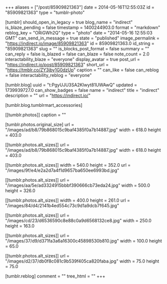 +++
aliases = ["/post/85909821363"]
date = 2014-05-16T12:55:03Z
id = "85909821363"
type = "tumblr-photo"

[tumblr]
should_open_in_legacy = true
blog_name = "indirect"
is_blaze_pending = false
timestamp = 1400244903.0
format = "markdown"
reblog_key = "ORiGWh2Q"
type = "photo"
date = "2014-05-16 12:55:03 GMT"
can_send_in_message = true
state = "published"
image_permalink = "https://indirect.io/image/85909821363"
id = 85909821363.0
id_string = "85909821363"
slug = ""
is_blocks_post_format = false
summary = ""
can_reply = false
is_blazed = false
can_blaze = false
note_count = 2.0
interactability_blaze = "everyone"
display_avatar = true
post_url = "https://indirect.io/post/85909821363"
short_url = "https://tmblr.co/ZY3jby1G0dzUp"
caption = ""
can_like = false
can_reblog = false
interactability_reblog = "everyone"

[tumblr.blog]
uuid = "t:PgyUJU3SA2Klwyt81UWAwQ"
updated = 1739939727.0
can_show_badges = false
name = "indirect"
title = "indirect"
description = ""
url = "https://indirect.io/"

[tumblr.blog.tumblrmart_accessories]

[[tumblr.photos]]
caption = ""

[tumblr.photos.original_size]
url = "/images/ad/b8/79b868015c9baf4385f0a7b14887.jpg"
width = 618.0
height = 403.0

[[tumblr.photos.alt_sizes]]
url = "/images/ad/b8/79b868015c9baf4385f0a7b14887.jpg"
width = 618.0
height = 403.0

[[tumblr.photos.alt_sizes]]
width = 540.0
height = 352.0
url = "/images/9f/e4/e2a2d7a4f1d9657ba650ee6993bd.jpg"

[[tumblr.photos.alt_sizes]]
url = "/images/aa/5e/ad3324915bbbf390666cb73eda24.jpg"
width = 500.0
height = 326.0

[[tumblr.photos.alt_sizes]]
width = 400.0
height = 261.0
url = "/images/84/d4/2141b4ed554c73c9d1a9dcb7f645.jpg"

[[tumblr.photos.alt_sizes]]
url = "/images/cd/23/d6536590c8e88c0a9d6568132ce8.jpg"
width = 250.0
height = 163.0

[[tumblr.photos.alt_sizes]]
url = "/images/37/d9/d371fa3a6a16300c45898530b810.jpg"
width = 100.0
height = 65.0

[[tumblr.photos.alt_sizes]]
url = "/images/d2/37/db0f8c081c9b539f405ca820faba.jpg"
width = 75.0
height = 75.0

[tumblr.reblog]
comment = ""
tree_html = ""
+++
